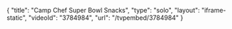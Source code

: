 {
    "title": "Camp Chef Super Bowl Snacks",
    "type": "solo",
    "layout": "iframe-static",
    "videoId": "3784984",
    "url": "\/tvpembed\/3784984"
}